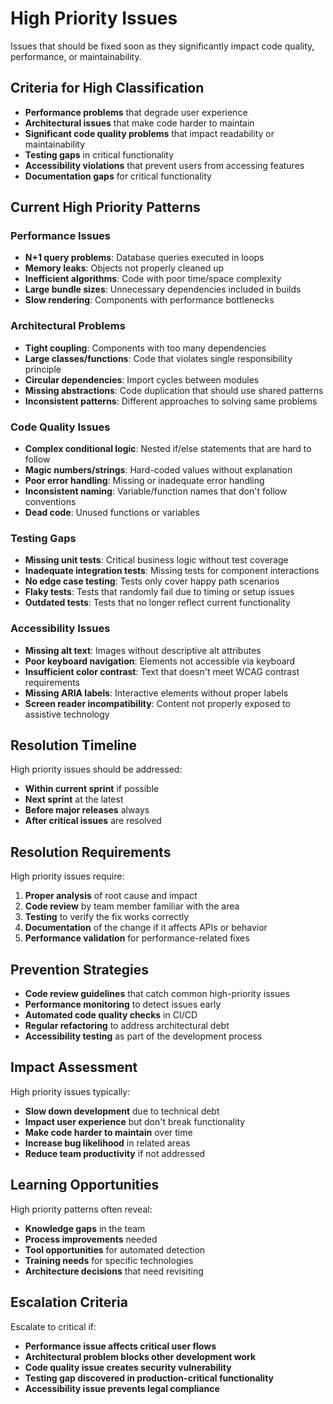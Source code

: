 # High Priority Issues

Issues that should be fixed soon as they significantly impact code quality, performance, or maintainability.

## Criteria for High Classification

- **Performance problems** that degrade user experience
- **Architectural issues** that make code harder to maintain
- **Significant code quality problems** that impact readability or maintainability
- **Testing gaps** in critical functionality
- **Accessibility violations** that prevent users from accessing features
- **Documentation gaps** for critical functionality

## Current High Priority Patterns

### Performance Issues
- **N+1 query problems**: Database queries executed in loops
- **Memory leaks**: Objects not properly cleaned up
- **Inefficient algorithms**: Code with poor time/space complexity
- **Large bundle sizes**: Unnecessary dependencies included in builds
- **Slow rendering**: Components with performance bottlenecks

### Architectural Problems
- **Tight coupling**: Components with too many dependencies
- **Large classes/functions**: Code that violates single responsibility principle
- **Circular dependencies**: Import cycles between modules
- **Missing abstractions**: Code duplication that should use shared patterns
- **Inconsistent patterns**: Different approaches to solving same problems

### Code Quality Issues
- **Complex conditional logic**: Nested if/else statements that are hard to follow
- **Magic numbers/strings**: Hard-coded values without explanation
- **Poor error handling**: Missing or inadequate error handling
- **Inconsistent naming**: Variable/function names that don't follow conventions
- **Dead code**: Unused functions or variables

### Testing Gaps
- **Missing unit tests**: Critical business logic without test coverage
- **Inadequate integration tests**: Missing tests for component interactions
- **No edge case testing**: Tests only cover happy path scenarios
- **Flaky tests**: Tests that randomly fail due to timing or setup issues
- **Outdated tests**: Tests that no longer reflect current functionality

### Accessibility Issues
- **Missing alt text**: Images without descriptive alt attributes
- **Poor keyboard navigation**: Elements not accessible via keyboard
- **Insufficient color contrast**: Text that doesn't meet WCAG contrast requirements
- **Missing ARIA labels**: Interactive elements without proper labels
- **Screen reader incompatibility**: Content not properly exposed to assistive technology

## Resolution Timeline

High priority issues should be addressed:
- **Within current sprint** if possible
- **Next sprint** at the latest
- **Before major releases** always
- **After critical issues** are resolved

## Resolution Requirements

High priority issues require:
1. **Proper analysis** of root cause and impact
2. **Code review** by team member familiar with the area
3. **Testing** to verify the fix works correctly
4. **Documentation** of the change if it affects APIs or behavior
5. **Performance validation** for performance-related fixes

## Prevention Strategies

- **Code review guidelines** that catch common high-priority issues
- **Performance monitoring** to detect issues early
- **Automated code quality checks** in CI/CD
- **Regular refactoring** to address architectural debt
- **Accessibility testing** as part of the development process

## Impact Assessment

High priority issues typically:
- **Slow down development** due to technical debt
- **Impact user experience** but don't break functionality
- **Make code harder to maintain** over time
- **Increase bug likelihood** in related areas
- **Reduce team productivity** if not addressed

## Learning Opportunities

High priority patterns often reveal:
- **Knowledge gaps** in the team
- **Process improvements** needed
- **Tool opportunities** for automated detection
- **Training needs** for specific technologies
- **Architecture decisions** that need revisiting

## Escalation Criteria

Escalate to critical if:
- **Performance issue affects critical user flows**
- **Architectural problem blocks other development work**  
- **Code quality issue creates security vulnerability**
- **Testing gap discovered in production-critical functionality**
- **Accessibility issue prevents legal compliance**